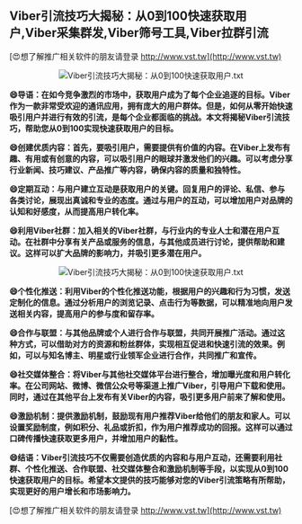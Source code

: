 ## **Viber引流技巧大揭秘：从0到100快速获取用户,Viber采集群发,Viber筛号工具,Viber拉群引流**

[😍想了解推广相关软件的朋友请登录 http://www.vst.tw](http://www.vst.tw)

 <center><img src="https://vst.tw/MP4/tuiguang/png/7.png" alt="Viber引流技巧大揭秘：从0到100快速获取用户.txt"></center>

**😄导语：在如今竞争激烈的市场中，获取用户成为了每个企业追逐的目标。Viber作为一款非常受欢迎的通讯应用，拥有庞大的用户群体。但是，如何从零开始快速吸引用户并进行有效的引流，是每个企业都面临的挑战。本文将揭秘Viber引流技巧，帮助您从0到100实现快速获取用户的目标。**

**😄创建优质内容：首先，要吸引用户，需要提供有价值的内容。在Viber上发布有趣、有用或有创意的内容，可以吸引用户的眼球并激发他们的兴趣。可以考虑分享行业新闻、技巧建议、产品推广等内容，确保内容的质量和独特性。**

**😄定期互动：与用户建立互动是获取用户的关键。回复用户的评论、私信、参与各类讨论，展现出真诚和专业的态度。通过与用户的互动，可以增加用户对品牌的认知和好感度，从而提高用户转化率。**

**😄利用Viber社群：加入相关的Viber社群，与行业内的专业人士和潜在用户互动。在社群中分享有关产品或服务的信息，与其他成员进行讨论，提供帮助和建议。这样可以扩大品牌的影响力，并吸引更多潜在用户。**

 <center><img src="https://vst.tw/MP4/tuiguang/png/6.png" alt="Viber引流技巧大揭秘：从0到100快速获取用户.txt"></center>

**😄个性化推送：利用Viber的个性化推送功能，根据用户的兴趣和行为习惯，发送定制化的信息。通过分析用户的浏览记录、点击行为等数据，可以精准地向用户发送相关内容，提高用户的参与度和留存率。**

**😄合作与联盟：与其他品牌或个人进行合作与联盟，共同开展推广活动。通过这种方式，可以借助对方的资源和粉丝群体，实现相互促进和快速引流的效果。例如，可以与知名博主、明星或行业领军企业进行合作，共同推广和宣传。**

**😄社交媒体整合：将Viber与其他社交媒体平台进行整合，增加曝光度和用户转化率。在公司网站、微博、微信公众号等渠道上推广Viber，引导用户下载和使用。同时，通过在其他平台上发布有关Viber的内容，吸引更多用户前来了解和使用。**

**😄激励机制：提供激励机制，鼓励现有用户推荐Viber给他们的朋友和家人。可以设置奖励制度，例如积分、礼品或折扣，作为用户推荐成功的回报。这样可以通过口碑传播快速获取更多用户，并增加用户的黏性。**

**😄结语：Viber引流技巧不仅需要创造优质的内容和与用户互动，还需要利用社群、个性化推送、合作联盟、社交媒体整合和激励机制等手段，以实现从0到100快速获取用户的目标。希望本文提供的技巧能够对您的Viber引流策略有所帮助，实现更好的用户增长和市场影响力。**

[😍想了解推广相关软件的朋友请登录 http://www.vst.tw](http://www.vst.tw)



